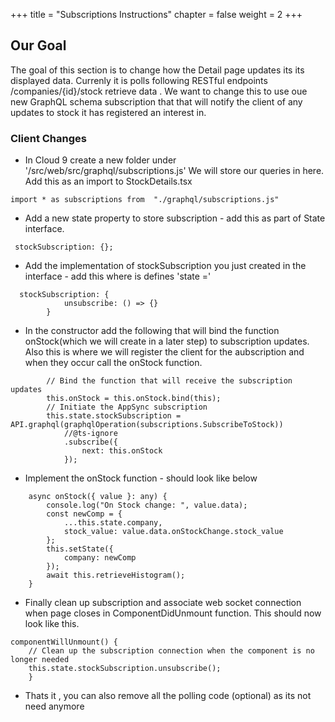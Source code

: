 +++
title = "Subscriptions Instructions"
chapter = false
weight = 2
+++

## Our Goal
The goal of this section is to change how the Detail page updates its its displayed data.   Currenly it is polls following RESTful endpoints /companies/{id}/stock retrieve data .  We want to change this to use oue new GraphQL schema subscription that that will notify the client of any updates to stock it has registered an interest in.


### Client Changes
* In Cloud 9 create a new folder under '/src/web/src/graphql/subscriptions.js' We will store our queries in here.  Add this as an import to StockDetails.tsx

```tsx
import * as subscriptions from  "./graphql/subscriptions.js"
```

* Add a new state property to store subscription - add this as part of State interface.

```tsx
 stockSubscription: {};
```

* Add the implementation of stockSubscription you just created in the interface - add this where is defines 'state ='

```tsx
  stockSubscription: {
            unsubscribe: () => {}
        }
```

* In the constructor add the following that will bind the function onStock(which we will create in a later step) to subscription updates.
Also this is where we will register the client for the aubscription and when they occur call the onStock function.

```tsx
        // Bind the function that will receive the subscription updates
        this.onStock = this.onStock.bind(this);
        // Initiate the AppSync subscription
        this.state.stockSubscription = API.graphql(graphqlOperation(subscriptions.SubscribeToStock))
            //@ts-ignore
            .subscribe({
                next: this.onStock
            });
```

* Implement the onStock function - should look like below


```tsx
    async onStock({ value }: any) {
        console.log("On Stock change: ", value.data);
        const newComp = {
            ...this.state.company,
            stock_value: value.data.onStockChange.stock_value
        };
        this.setState({
            company: newComp
        });
        await this.retrieveHistogram();
    }
```


* Finally clean up subscription and associate web socket connection when page closes in ComponentDidUnmount function. This should now look like this.




```tsx
componentWillUnmount() {
    // Clean up the subscription connection when the component is no longer needed
    this.state.stockSubscription.unsubscribe();
    }
```

* Thats it , you can also remove all the polling code (optional) as its not need anymore




